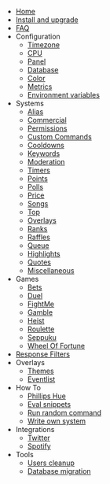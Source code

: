 * [Home](_master/)
* [Install and upgrade](_master/install-and-upgrade.md)
* [FAQ](_master/faq.md)
* Configuration
  * [Timezone](_master/configuration/timezone.md)
  * [CPU](_master/configuration/cpu.md)
  * [Panel](_master/configuration/panel.md)
  * [Database](_master/configuration/database.md)
  * [Color](_master/configuration/color.md)
  * [Metrics](_master/configuration/metrics.md)
  * [Environment variables](_master/configuration/env.md)
* Systems
  * [Alias](_master/commands/alias.md)
  * [Commercial](_master/commands/commercial.md)
  * [Permissions](_master/commands/permissions.md)
  * [Custom Commands](_master/commands/custom-commands.md)
  * [Cooldowns](_master/commands/cooldowns.md)
  * [Keywords](_master/commands/keywords.md)
  * [Moderation](_master/commands/moderation.md)
  * [Timers](_master/commands/timers.md)
  * [Points](_master/commands/points.md)
  * [Polls](_master/commands/polls.md)
  * [Price](_master/commands/price.md)
  * [Songs](_master/commands/songs.md)
  * [Top](/commands/top.md)
  * [Overlays](_master/commands/overlays.md)
  * [Ranks](_master/commands/ranks.md)
  * [Raffles](_master/commands/raffles.md)
  * [Queue](_master/commands/queue.md)
  * [Highlights](_master/commands/highlights.md)
  * [Quotes](_master/commands/quotes.md)
  * [Miscellaneous](_master/commands/miscellaneous.md)
* Games
  * [Bets](_master/games/bets.md)
  * [Duel](_master/games/duel.md)
  * [FightMe](_master/games/fightme.md)
  * [Gamble](_master/games/gamble.md)
  * [Heist](_master/games/heist.md)
  * [Roulette](_master/games/roulette.md)
  * [Seppuku](_master/games/seppuku.md)
  * [Wheel Of Fortune](_master/games/wheelOfFortune.md)
* [Response Filters](_master/filters/all.md)
* Overlays
  * [Themes](_master/overlays/themes.md)
  * [Eventlist](_master/overlays/eventlist.md)
* How To
  * [Phillips Hue](_master/howto/phillipshue.md)
  * [Eval snippets](_master/howto/eval.md)
  * [Run random command](_master/howto/run-random-command.md)
  * [Write own system](_master/howto/write-own-system.md)
* Integrations
  * [Twitter](_master/integrations/twitter.md)
  * [Spotify](_master/integrations/spotify.md)
* Tools
  * [Users cleanup](_master/tools/users-cleanup.md)
  * [Database migration](_master/tools/database.md)